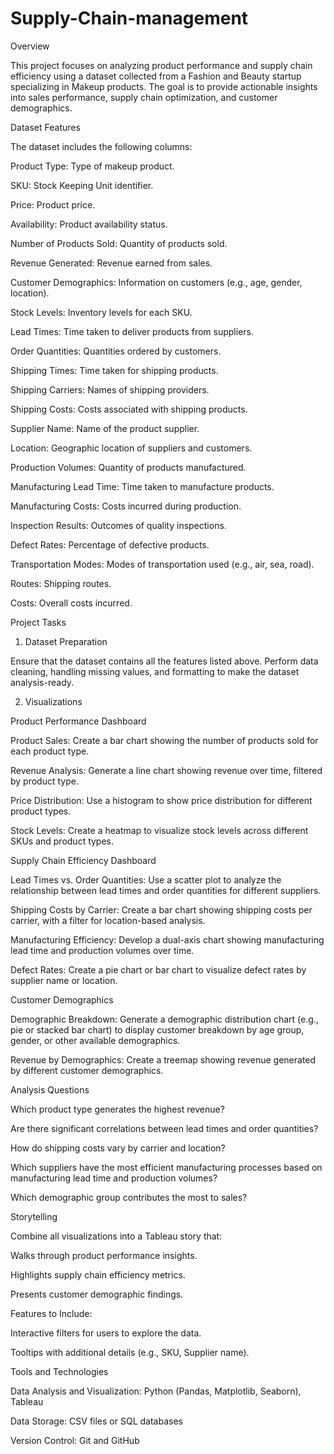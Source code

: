 # Supply-Chain-management

Overview

This project focuses on analyzing product performance and supply chain efficiency using a dataset collected from a Fashion and Beauty startup specializing in Makeup products. The goal is to provide actionable insights into sales performance, supply chain optimization, and customer demographics.

Dataset Features

The dataset includes the following columns:

Product Type: Type of makeup product.

SKU: Stock Keeping Unit identifier.

Price: Product price.

Availability: Product availability status.

Number of Products Sold: Quantity of products sold.

Revenue Generated: Revenue earned from sales.

Customer Demographics: Information on customers (e.g., age, gender, location).

Stock Levels: Inventory levels for each SKU.

Lead Times: Time taken to deliver products from suppliers.

Order Quantities: Quantities ordered by customers.

Shipping Times: Time taken for shipping products.

Shipping Carriers: Names of shipping providers.

Shipping Costs: Costs associated with shipping products.

Supplier Name: Name of the product supplier.

Location: Geographic location of suppliers and customers.

Production Volumes: Quantity of products manufactured.

Manufacturing Lead Time: Time taken to manufacture products.

Manufacturing Costs: Costs incurred during production.

Inspection Results: Outcomes of quality inspections.

Defect Rates: Percentage of defective products.

Transportation Modes: Modes of transportation used (e.g., air, sea, road).

Routes: Shipping routes.

Costs: Overall costs incurred.

Project Tasks

1. Dataset Preparation

Ensure that the dataset contains all the features listed above. Perform data cleaning, handling missing values, and formatting to make the dataset analysis-ready.

2. Visualizations

Product Performance Dashboard

Product Sales: Create a bar chart showing the number of products sold for each product type.

Revenue Analysis: Generate a line chart showing revenue over time, filtered by product type.

Price Distribution: Use a histogram to show price distribution for different product types.

Stock Levels: Create a heatmap to visualize stock levels across different SKUs and product types.

Supply Chain Efficiency Dashboard

Lead Times vs. Order Quantities: Use a scatter plot to analyze the relationship between lead times and order quantities for different suppliers.

Shipping Costs by Carrier: Create a bar chart showing shipping costs per carrier, with a filter for location-based analysis.

Manufacturing Efficiency: Develop a dual-axis chart showing manufacturing lead time and production volumes over time.

Defect Rates: Create a pie chart or bar chart to visualize defect rates by supplier name or location.

Customer Demographics

Demographic Breakdown: Generate a demographic distribution chart (e.g., pie or stacked bar chart) to display customer breakdown by age group, gender, or other available demographics.

Revenue by Demographics: Create a treemap showing revenue generated by different customer demographics.

Analysis Questions

Which product type generates the highest revenue?

Are there significant correlations between lead times and order quantities?

How do shipping costs vary by carrier and location?

Which suppliers have the most efficient manufacturing processes based on manufacturing lead time and production volumes?

Which demographic group contributes the most to sales?

Storytelling

Combine all visualizations into a Tableau story that:

Walks through product performance insights.

Highlights supply chain efficiency metrics.

Presents customer demographic findings.

Features to Include:

Interactive filters for users to explore the data.

Tooltips with additional details (e.g., SKU, Supplier name).

Tools and Technologies

Data Analysis and Visualization: Python (Pandas, Matplotlib, Seaborn), Tableau

Data Storage: CSV files or SQL databases

Version Control: Git and GitHub
